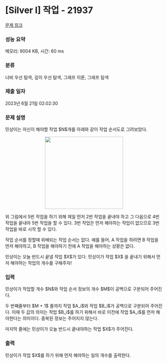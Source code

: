 # [Silver I] 작업 - 21937 

[문제 링크](https://www.acmicpc.net/problem/21937) 

### 성능 요약

메모리: 9004 KB, 시간: 60 ms

### 분류

너비 우선 탐색, 깊이 우선 탐색, 그래프 이론, 그래프 탐색

### 제출 일자

2023년 6월 21일 02:02:30

### 문제 설명

<p>민상이는 자신이 해야할 작업 $N$개를 아래와 같이 작업 순서도로 그려보았다.</p>

<p style="text-align: center;"><img alt="" src="" style="height: 231px; width: 250px;"></p>

<p>위 그림에서 5번 작업을 하기 위해 제일 먼저 2번 작업을 끝내야 하고 그 다음으로 4번 작업을 끝내야 5번 작업을 할 수 있다. 3번 작업은 먼저 해야하는 작업이 없으므로 3번 작업을 바로 시작 할 수 있다.</p>

<p>작업 순서를 정할때 위배되는 작업 순서는 없다. 예를 들어, A 작업을 하려면 B 작업을 먼저 해야하고, B 작업을 해야하기 전에 A 작업을 해야하는 상황은 없다.</p>

<p>민상이는 오늘 반드시 끝낼 작업 $X$가 있다. 민상이가 작업 $X$ 을 끝내기 위해서 먼저 해야하는 작업의 개수를 구해주자!</p>

### 입력 

 <p>민상이가 작업할 개수 $N$와 작업 순서 정보의 개수 $M$이 공백으로 구분되어 주어진다.</p>

<p>두 번째줄부터 $M + 1$ 줄까지 작업 $A_i$와 작업 $B_i$가 공백으로 구분되어 주어진다. 이때 두 값의 의미는 작업 $B_i$를 하기 위해서 바로 이전에 작업 $A_i$를 먼저 해야한다는 의미이다. 중복된 정보는 주어지지 않는다.</p>

<p>마지막 줄에는 민상이가 오늘 반드시 끝내야하는 작업 $X$가 주어진다.</p>

### 출력 

 <p>민상이가 작업 $X$를 하기 위해 먼저 해야하는 일의 개수를 출력한다.</p>

